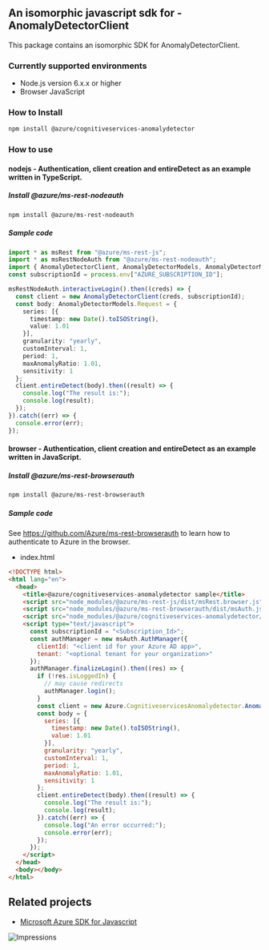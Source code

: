 ## An isomorphic javascript sdk for - AnomalyDetectorClient

This package contains an isomorphic SDK for AnomalyDetectorClient.

### Currently supported environments

- Node.js version 6.x.x or higher
- Browser JavaScript

### How to Install

```bash
npm install @azure/cognitiveservices-anomalydetector
```

### How to use

#### nodejs - Authentication, client creation and entireDetect  as an example written in TypeScript.

##### Install @azure/ms-rest-nodeauth

```bash
npm install @azure/ms-rest-nodeauth
```

##### Sample code

```typescript
import * as msRest from "@azure/ms-rest-js";
import * as msRestNodeAuth from "@azure/ms-rest-nodeauth";
import { AnomalyDetectorClient, AnomalyDetectorModels, AnomalyDetectorMappers } from "@azure/cognitiveservices-anomalydetector";
const subscriptionId = process.env["AZURE_SUBSCRIPTION_ID"];

msRestNodeAuth.interactiveLogin().then((creds) => {
  const client = new AnomalyDetectorClient(creds, subscriptionId);
  const body: AnomalyDetectorModels.Request = {
    series: [{
      timestamp: new Date().toISOString(),
      value: 1.01
    }],
    granularity: "yearly",
    customInterval: 1,
    period: 1,
    maxAnomalyRatio: 1.01,
    sensitivity: 1
  };
  client.entireDetect(body).then((result) => {
    console.log("The result is:");
    console.log(result);
  });
}).catch((err) => {
  console.error(err);
});
```

#### browser - Authentication, client creation and entireDetect  as an example written in JavaScript.

##### Install @azure/ms-rest-browserauth

```bash
npm install @azure/ms-rest-browserauth
```

##### Sample code

See https://github.com/Azure/ms-rest-browserauth to learn how to authenticate to Azure in the browser.

- index.html
```html
<!DOCTYPE html>
<html lang="en">
  <head>
    <title>@azure/cognitiveservices-anomalydetector sample</title>
    <script src="node_modules/@azure/ms-rest-js/dist/msRest.browser.js"></script>
    <script src="node_modules/@azure/ms-rest-browserauth/dist/msAuth.js"></script>
    <script src="node_modules/@azure/cognitiveservices-anomalydetector/dist/cognitiveservices-anomalydetector.js"></script>
    <script type="text/javascript">
      const subscriptionId = "<Subscription_Id>";
      const authManager = new msAuth.AuthManager({
        clientId: "<client id for your Azure AD app>",
        tenant: "<optional tenant for your organization>"
      });
      authManager.finalizeLogin().then((res) => {
        if (!res.isLoggedIn) {
          // may cause redirects
          authManager.login();
        }
        const client = new Azure.CognitiveservicesAnomalydetector.AnomalyDetectorClient(res.creds, subscriptionId);
        const body = {
          series: [{
            timestamp: new Date().toISOString(),
            value: 1.01
          }],
          granularity: "yearly",
          customInterval: 1,
          period: 1,
          maxAnomalyRatio: 1.01,
          sensitivity: 1
        };
        client.entireDetect(body).then((result) => {
          console.log("The result is:");
          console.log(result);
        }).catch((err) => {
          console.log("An error occurred:");
          console.error(err);
        });
      });
    </script>
  </head>
  <body></body>
</html>
```

## Related projects

- [Microsoft Azure SDK for Javascript](https://github.com/Azure/azure-sdk-for-js)

![Impressions](https://azure-sdk-impressions.azurewebsites.net/api/impressions/azure-sdk-for-js/sdk/cognitiveservices/cognitiveservices-anomalydetector/README.png)
